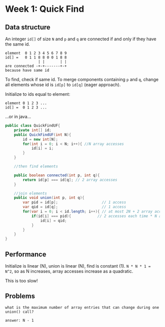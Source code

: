 # Week 1: Quick Find

## Data structure
An integer `id[]` of size `N` and `p` and `q` are connected if and only if they have the same id.

```
element  0 1 2 3 4 5 6 7 8 9
id[] =   0 1 1 8 8 0 0 1 8 8
               | |       | |
are connected -+-+-------+-+
because have same id
```
To find, check if same id. To merge components containing `p` and `q`, change all elements whose id is `id[p]` to `id[q]` (eager approach).

Initialize to ids equal to element:
```
element 0 1 2 3 ...
id[] =  0 1 2 3 ...
```
...or in java...
```java
public class QuickFindUF{
	private int[] id;
	public QuickFindUF(int N){
		id = new int[N];
		for(int i = 0; i < N; i++){ //N array accesses
			id[i] = i;
		}
	}

	//then find elements

	public boolean connected(int p, int q){
		return id[p] === id[q]; // 2 array accesses
	}

	//join elements
	public void union(int p, int q){
		var pid = id[p];					// 1 access
		var qid = id[q];					// 1 access
		for(var i = 0; i < id.length; i++){ // at most 2N + 2 array accesses
			if(id[i] === pid){            // 2 accesses each time * N accesses
				id[i] = qid;
			}
		}
	}
}
```

## Performance
Initialize is linear (N), union is linear (N), find is constant (1). `N * N * 1 = N^2`, so as N increases, array accesses increase as a quadratic.

This is too slow!

## Problems
```
what is the maximum number of array entries that can change during one union() call?

answer: N - 1
```